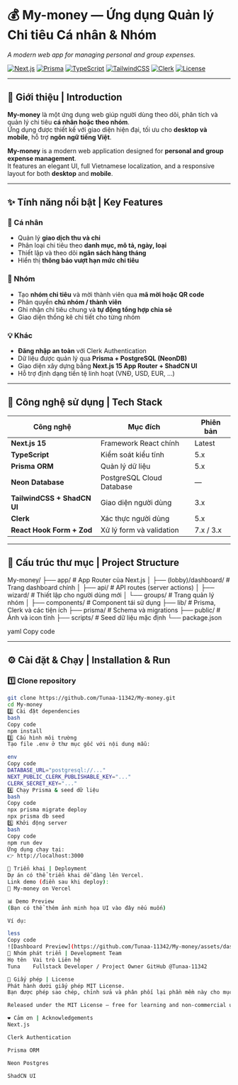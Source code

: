 # 💰 My-money — Ứng dụng Quản lý Chi tiêu Cá nhân & Nhóm  
*A modern web app for managing personal and group expenses.*

[![Next.js](https://img.shields.io/badge/Next.js-15-black?style=flat&logo=nextdotjs)](https://nextjs.org/)
[![Prisma](https://img.shields.io/badge/Prisma-ORM-2D3748?style=flat&logo=prisma)](https://www.prisma.io/)
[![TypeScript](https://img.shields.io/badge/TypeScript-5-blue?style=flat&logo=typescript)](https://www.typescriptlang.org/)
[![TailwindCSS](https://img.shields.io/badge/TailwindCSS-3-06B6D4?style=flat&logo=tailwindcss)](https://tailwindcss.com/)
[![Clerk](https://img.shields.io/badge/Auth-Clerk-orange?style=flat&logo=clerk)](https://clerk.dev/)
[![License](https://img.shields.io/badge/license-MIT-green)](./LICENSE)

---

## 🧭 Giới thiệu | Introduction

**My-money** là một ứng dụng web giúp người dùng theo dõi, phân tích và quản lý chi tiêu **cá nhân hoặc theo nhóm**.  
Ứng dụng được thiết kế với giao diện hiện đại, tối ưu cho **desktop và mobile**, hỗ trợ **ngôn ngữ tiếng Việt**.

**My-money** is a modern web application designed for **personal and group expense management**.  
It features an elegant UI, full Vietnamese localization, and a responsive layout for both **desktop** and **mobile**.

---

## ✨ Tính năng nổi bật | Key Features

### 👤 Cá nhân
- Quản lý **giao dịch thu và chi**
- Phân loại chi tiêu theo **danh mục, mô tả, ngày, loại**
- Thiết lập và theo dõi **ngân sách hàng tháng**
- Hiển thị **thông báo vượt hạn mức chi tiêu**

### 👥 Nhóm
- Tạo **nhóm chi tiêu** và mời thành viên qua **mã mời hoặc QR code**
- Phân quyền **chủ nhóm / thành viên**
- Ghi nhận chi tiêu chung và **tự động tổng hợp chia sẻ**
- Giao diện thống kê chi tiết cho từng nhóm

### 💡 Khác
- **Đăng nhập an toàn** với Clerk Authentication  
- Dữ liệu được quản lý qua **Prisma + PostgreSQL (NeonDB)**  
- Giao diện xây dựng bằng **Next.js 15 App Router + ShadCN UI**  
- Hỗ trợ định dạng tiền tệ linh hoạt (VNĐ, USD, EUR, ...)

---

## 🧩 Công nghệ sử dụng | Tech Stack

| Công nghệ | Mục đích | Phiên bản |
|------------|-----------|-----------|
| **Next.js 15** | Framework React chính | Latest |
| **TypeScript** | Kiểm soát kiểu tĩnh | 5.x |
| **Prisma ORM** | Quản lý dữ liệu | 5.x |
| **Neon Database** | PostgreSQL Cloud Database | — |
| **TailwindCSS + ShadCN UI** | Giao diện người dùng | 3.x |
| **Clerk** | Xác thực người dùng | 5.x |
| **React Hook Form + Zod** | Xử lý form và validation | 7.x / 3.x |

---

## 📁 Cấu trúc thư mục | Project Structure

My-money/
├── app/ # App Router của Next.js
│ ├── (lobby)/dashboard/ # Trang dashboard chính
│ ├── api/ # API routes (server actions)
│ ├── wizard/ # Thiết lập cho người dùng mới
│ └── groups/ # Trang quản lý nhóm
│
├── components/ # Component tái sử dụng
├── lib/ # Prisma, Clerk và các tiện ích
├── prisma/ # Schema và migrations
├── public/ # Ảnh và icon tĩnh
├── scripts/ # Seed dữ liệu mặc định
└── package.json

yaml
Copy code

---

## ⚙️ Cài đặt & Chạy | Installation & Run

### 1️⃣ Clone repository
```bash
git clone https://github.com/Tunaa-11342/My-money.git
cd My-money
2️⃣ Cài đặt dependencies
bash
Copy code
npm install
3️⃣ Cấu hình môi trường
Tạo file .env ở thư mục gốc với nội dung mẫu:

env
Copy code
DATABASE_URL="postgresql://..."
NEXT_PUBLIC_CLERK_PUBLISHABLE_KEY="..."
CLERK_SECRET_KEY="..."
4️⃣ Chạy Prisma & seed dữ liệu
bash
Copy code
npx prisma migrate deploy
npx prisma db seed
5️⃣ Khởi động server
bash
Copy code
npm run dev
Ứng dụng chạy tại:
👉 http://localhost:3000

🚀 Triển khai | Deployment
Dự án có thể triển khai dễ dàng lên Vercel.
Link demo (điền sau khi deploy):
🔗 My-money on Vercel

📊 Demo Preview
(Bạn có thể thêm ảnh minh họa UI vào đây nếu muốn)

Ví dụ:

less
Copy code
![Dashboard Preview](https://github.com/Tunaa-11342/My-money/assets/dashboard-preview.png)
👥 Nhóm phát triển | Development Team
Họ tên	Vai trò	Liên hệ
Tuna	Fullstack Developer / Project Owner	GitHub @Tunaa-11342

📜 Giấy phép | License
Phát hành dưới giấy phép MIT License.
Bạn được phép sao chép, chỉnh sửa và phân phối lại phần mềm này cho mục đích học tập và phi thương mại.

Released under the MIT License — free for learning and non-commercial use.

❤️ Cảm ơn | Acknowledgements
Next.js

Clerk Authentication

Prisma ORM

Neon Postgres

ShadCN UI
